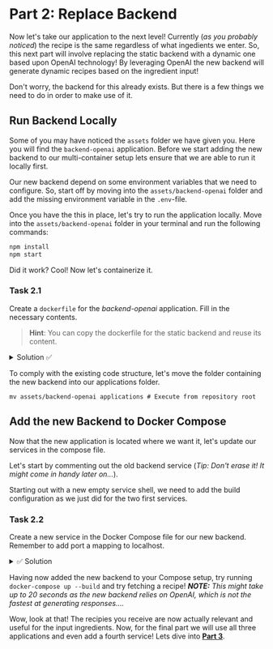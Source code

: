# Part 2: Replace Backend

Now let's take our application to the next level! Currently (_as you probably noticed_) the recipe is the same regardless of what ingedients we enter. So, this next part will involve replacing the static backend with a dynamic one based upon OpenAI technology! By leveraging OpenAI the new backend will generate dynamic recipes based on the ingredient input!

Don't worry, the backend for this already exists. But there is a few things we need to do in order to make use of it.

## Run Backend Locally

Some of you may have noticed the `assets` folder we have given you. Here you will find the `backend-openai` application. Before we start adding the new backend to our multi-container setup lets ensure that we are able to run it locally first.

Our new backend depend on some environment variables that we need to configure. So, start off by moving into the `assets/backend-openai` folder and add the missing environment variable in the `.env`-file.

Once you have the this in place, let's try to run the application locally. Move into the `assets/backend-openai` folder in your terminal and run the following commands:

```bash
npm install
npm start
```

Did it work? Cool! Now let's containerize it.

### Task 2.1

Create a `dockerfile` for the _backend-openai_ application. Fill in the necessary contents.

> **Hint**:
> You can copy the dockerfile for the static backend and reuse its content.

<details>
<summary>Solution ✅</summary>
Your file should now look like this:

```docker

FROM node:16-alpine

WORKDIR /app

COPY . .

WORKDIR /app/backend

RUN npm install

EXPOSE 8000

CMD [ "npm", "start" ]

```

</details>

To comply with the existing code structure, let's move the folder containing the new backend into our applications folder.

```shell
mv assets/backend-openai applications # Execute from repository root
```

## Add the new Backend to Docker Compose

Now that the new application is located where we want it, let's update our services in the compose file.

Let's start by commenting out the old backend service (_Tip: Don't erase it! It might come in handy later on..._).

Starting out with a new empty service shell, we need to add the build configuration as we just did for the two first services.

### Task 2.2

Create a new service in the Docker Compose file for our new backend. Remember to add port a mapping to localhost.

<details>
<summary>✅ Solution</summary>
The new service configuration should look something like this:

```yml
backend-openai:
  build:
    dockerfile: backend-openai.dockerfile
    context: applications/backend-openai/
  ports:
    - "8000:8000"
```

</details>

Having now added the new backend to your Compose setup, try running `docker-compose up --build` and try fetching a recipe! _**NOTE:** This might take up to 20 seconds as the new backend relies on OpenAI, which is not the fastest at generating responses...._

Wow, look at that! The recipies you receive are now actually relevant and useful for the input ingredients.
Now, for the final part we will use all three applications and even add a fourth service! Lets dive into **[Part 3](../03-proxy-server/README.md)**.
